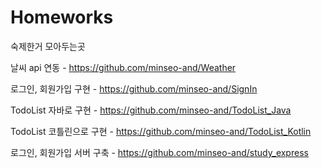 # Homeworks
숙제한거 모아두는곳

날씨 api 연동 - https://github.com/minseo-and/Weather 

로그인, 회원가입 구현 - https://github.com/minseo-and/SignIn

TodoList 자바로 구현 - https://github.com/minseo-and/TodoList_Java

TodoList 코틀린으로 구현 - https://github.com/minseo-and/TodoList_Kotlin

로그인, 회원가입 서버 구축 - https://github.com/minseo-and/study_express

